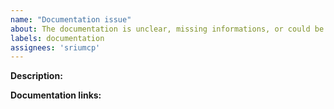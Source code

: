 ```yaml
---
name: "Documentation issue"
about: The documentation is unclear, missing informations, or could be improved
labels: documentation
assignees: 'sriumcp'
---
```


<!--
  Documentation issues are a great way for newcomers to contribute to
  open source projects! If you have time please consider opening a
  Pull Request with your documentation changes.
-->

**Description:**

<!--
  Please provide as much detail as possible about your issue,
  please refrain from asking for solutions to specific problems
  with your code. This template is to report issues with the
  official Emotion documentation.
-->

**Documentation links:**

<!--
  If existing documentation is available, but needs to be improved,
  is wrong, or unclear, please post here the relevant 
  https://emotion.sh/docs URLs
-->